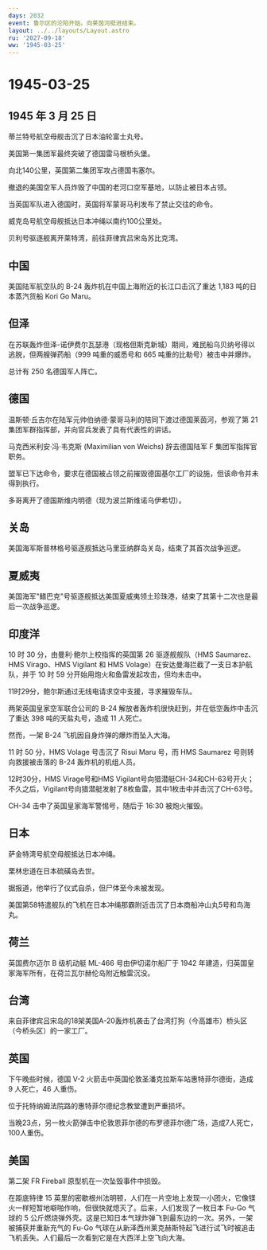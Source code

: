 ```yaml
---
days: 2032
event: 鲁尔区的沦陷开始。向莱茵河挺进结束。
layout: ../../layouts/Layout.astro
ru: '2027-09-18'
ww: '1945-03-25'
---
```


# 1945-03-25

## 1945 年 3 月 25 日

蒂兰特号航空母舰击沉了日本油轮富士丸号。

美国第一集团军最终突破了德国雷马根桥头堡。

向北140公里，英国第二集团军攻占德国韦塞尔。

撤退的美国空军人员炸毁了中国的老河口空军基地，以防止被日本占领。

当英国军队进入德国时，英国将军蒙哥马利发布了禁止交往的命令。

威克岛号航空母舰抵达日本冲绳以南约100公里处。

贝利号驱逐舰离开莱特湾，前往菲律宾吕宋岛苏比克湾。

## 中国

美国陆军航空队的 B-24 轰炸机在中国上海附近的长江口击沉了重达 1,183
吨的日本蒸汽货船 Kori Go Maru。

## 但泽

在苏联轰炸但泽-诺伊费尔瓦瑟港（现格但斯克新城）期间，难民船乌贝纳号得以逃脱，但两艘弹药船（999
吨重的威悉号和 665 吨重的比勒号）被击中并爆炸。

总计有 250 名德国军人阵亡。

## 德国

温斯顿·丘吉尔在陆军元帅伯纳德·蒙哥马利的陪同下渡过德国莱茵河，参观了第
21 集团军群指挥部，并向官兵发表了具有代表性的讲话。

马克西米利安·冯·韦克斯 (Maximilian von Weichs) 辞去德国陆军 F
集团军指挥官职务。

盟军已下达命令，要求在德国被占领之前摧毁德国基尔工厂的设施，但该命令并未得到执行。

多哥离开了德国斯维内明德（现为波兰斯维诺乌伊希切）。

## 关岛

美国海军斯普林格号驱逐舰抵达马里亚纳群岛关岛，结束了其首次战争巡逻。

## 夏威夷

美国海军"鳍巴克"号驱逐舰抵达美国夏威夷领土珍珠港，结束了其第十二次也是最后一次战争巡逻。

## 印度洋

10 时 30 分，由曼利·鲍尔上校指挥的英国第 26 驱逐舰舰队（HMS
Saumarez、HMS Virago、HMS Vigilant 和 HMS
Volage）在安达曼海拦截了一支日本护航队，并于 10 时 59
分开始用炮火和鱼雷发起攻击，但均未击中。

11时29分，鲍尔斯通过无线电请求空中支援，寻求摧毁车队。

两架英国皇家空军联合公司的 B-24
解放者轰炸机很快赶到，并在低空轰炸中击沉了重达 398 吨的天盐丸号，造成 11
人死亡。

然而，一架 B-24 飞机因自身炸弹的爆炸而坠入大海。

11 时 50 分，HMS Volage 号击沉了 Risui Maru 号，而 HMS Saumarez
号则转向救援被击落的 B-24 轰炸机的机组人员。

12时30分，HMS Virage号和HMS
Vigilant号向猎潜艇CH-34和CH-63号开火；不久之后，Vigilant号向猎潜艇发射了8枚鱼雷，其中1枚击中并击沉了CH-63号。

CH-34 击中了英国皇家海军警惕号，随后于 16:30 被炮火摧毁。

## 日本

萨金特湾号航空母舰抵达日本冲绳。

栗林忠道在日本硫磺岛去世。

据报道，他举行了仪式自杀，但尸体至今未被发现。

美国第58特遣舰队的飞机在日本冲绳那霸附近击沉了日本商船冲山丸5号和鸟海丸。

## 荷兰

英国费尔迈尔 B 级机动艇 ML-466 号由伊切诺尔船厂于 1942
年建造，归英国皇家海军所有，在荷兰瓦尔赫伦岛附近触雷沉没。

## 台湾

来自菲律宾吕宋岛的18架美国A-20轰炸机袭击了台湾打狗（今高雄市）桥头区（今桥头区）的一家工厂。

## 英国

下午晚些时候，德国 V-2 火箭击中英国伦敦圣潘克拉斯车站惠特菲尔德街，造成
9 人死亡，46 人重伤。

位于托特纳姆法院路的惠特菲尔德纪念教堂遭到严重损坏。

当晚23点，另一枚火箭弹击中伦敦恩菲尔德的布罗德菲尔德广场，造成7人死亡，100人重伤。

## 美国

第二架 FR Fireball 原型机在一次坠毁事件中损毁。

在距底特律 15
英里的密歇根州法明顿，人们在一片空地上发现一小团火，它像镁火一样短暂地噼啪作响，但很快就熄灭了。后来，人们发现了一枚日本
Fu-Go 气球的 5
公斤燃烧弹外壳。这是已知日本气球炸弹飞到最东边的一次。另外，一架被捕获并重新充气的
Fu-Go
气球在从新泽西州莱克赫斯特起飞进行试飞时被追击飞机丢失。人们最后一次看到它是在大西洋上空飞向大海。